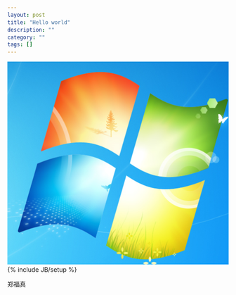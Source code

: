 ```yaml
---
layout: post
title: "Hello world"
description: ""
category: ""
tags: []
---
```


![hello](/assets/images/test.png)
{% include JB/setup %}
<p>郑福真</p>

